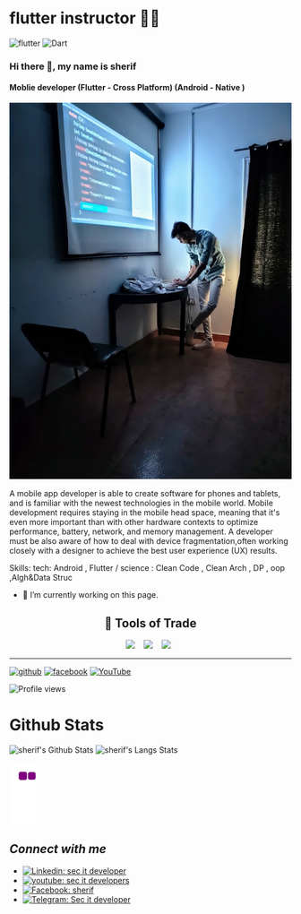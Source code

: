 # flutter instructor ✍🏻

![flutter](https://img.shields.io/badge/Flutter-Framework-green?logo=flutter)
![Dart](https://img.shields.io/badge/Dart-Language-blue?logo=dart)


### Hi there 👋, my name is sherif
#### Moblie developer (Flutter - Cross Platform) (Android - Native )
![Moblie developer (Flutter - Cross Platform) (Android - Native )](sherif.jpg)

A mobile app developer is able to create software for phones and tablets, and is familiar with the newest technologies in the mobile world. Mobile development requires staying in the mobile head space, meaning that it's even more important than with other hardware contexts to optimize performance, battery, network, and memory management. A developer must be also aware of how to deal with device fragmentation,often working closely with a designer to achieve the best user experience (UX) results.

Skills: tech: Android , Flutter / science : Clean Code , Clean Arch , DP , oop ,Algh&Data Struc 

- 🔭 I’m currently working on this page. 

<h2 align="center"> 🔭 Tools of Trade</h2>
<p align="center">
  <img src="https://img.shields.io/badge/Flutter-%2302569B.svg?style=for-the-badge&logo=Flutter&logoColor=white" />&nbsp;&nbsp;&nbsp;
  <img src="https://img.shields.io/badge/unity-%23000000.svg?style=for-the-badge&logo=unity&logoColor=white" />&nbsp;&nbsp;&nbsp;
  <img src="https://img.shields.io/badge/Android-3DDC84?style=for-the-badge&logo=android&logoColor=white" />&nbsp;&nbsp;
</p>
<hr>

[<img src='https://cdn.jsdelivr.net/npm/simple-icons@3.0.1/icons/github.svg' alt='github' height='40'>](https://github.com/itsherifAhmed)  [<img src='https://cdn.jsdelivr.net/npm/simple-icons@3.0.1/icons/facebook.svg' alt='facebook' height='40'>](https://www.facebook.com/Secitsherif/)  [<img src='https://cdn.jsdelivr.net/npm/simple-icons@3.0.1/icons/youtube.svg' alt='YouTube' height='40'>](https://www.youtube.com/channel/UCytEtngcIINSMbdc22SrbrQ)  

![Profile views](https://gpvc.arturio.dev/itsherifAhmed)  

# Github Stats

<img alt="sherif's Github Stats" src="https://github-readme-stats.vercel.app/api?username=itsherifahmed&show_icons=true&hide_border=true&theme=vue-dark" />

<img alt="sherif's Langs Stats" src="https://github-readme-stats.vercel.app/api/top-langs/?username=itsherifahmed&hide_border=true&theme=vue-dark" />



![snake gif](https://github.com/itsherifAhmed/itsherifAhmed/blob/output/github-contribution-grid-snake.gif)





## *Connect with me*

* [![Linkedin: sec it developer](https://img.shields.io/badge/-secitDeveloper-blue?style=social&logo=Linkedin&link=https://www.linkedin.com/in/sec-it-developer-653a73238)](https://www.linkedin.com/in/sec-it-developer-653a73238)
* [![youtube: sec it developers](https://img.shields.io/badge/-secItDevelopers-blue?style=social&logo=Youtube&link=https://youtube.com/c/SecitDevelopers)](https://youtube.com/c/SecitDevelopers)
* [![Facebook: sherif](https://img.shields.io/badge/-sherif-blue?style=social&logo=Facebook&link=https://www.facebook.com/devsherif/)](https://www.facebook.com/devsherif)
* [![Telegram: Sec it developer](https://img.shields.io/badge/-secItDeveloper-blue?style=social&logo=Telegram&link=https://t.me/Sec_it_developers)](https://t.me/Sec_it_developers)
<br>

